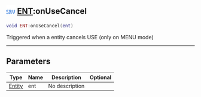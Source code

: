 ## <img src="../../.gitbook/assets/server.png" width="24" height=24 /> [ENT](https://iaswiki.rawr.dev/readme/ent):onUseCancel

```lua
void ENT:onUseCancel(ent)
```

Triggered when a entity cancels USE (only on MENU mode)

------
## Parameters

| Type   | Name | Description | Optional |
| ------ | ---- | ----------- | -------: |
| [Entity](https://iaswiki.rawr.dev/readme/entity) | ent | No description |  |

